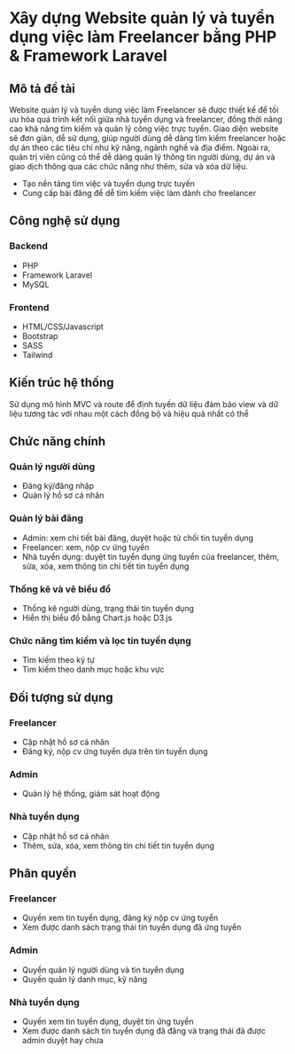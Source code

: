 # Xây dựng Website quản lý và tuyển dụng việc làm Freelancer bằng PHP & Framework Laravel
## Mô tả đề tài
Website quản lý và tuyển dụng việc làm Freelancer sẽ được thiết kế để tối ưu hóa quá trình kết nối giữa nhà tuyển dụng và freelancer, đồng thời nâng cao khả năng tìm kiếm và quản lý công việc trực tuyến. Giao diện website sẽ đơn giản, dễ sử dụng, giúp người dùng dễ dàng tìm kiếm freelancer hoặc dự án theo các tiêu chí như kỹ năng, ngành nghề và địa điểm. Ngoài ra, quản trị viên cũng có thể dễ dàng quản lý thông tin người dùng, dự án và giao dịch thông qua các chức năng như thêm, sửa và xóa dữ liệu.
- Tạo nền tảng tìm việc và tuyển dụng trực tuyến
- Cung cấp bài đăng để dễ tìm kiếm việc làm dành cho freelancer
## Công nghệ sử dụng
### Backend
- PHP
- Framework Laravel
- MySQL
### Frontend
- HTML/CSS/Javascript
- Bootstrap
- SASS
- Tailwind
## Kiến trúc hệ thống
Sử dụng mô hình MVC và route để định tuyến dữ liệu đảm bảo view và dữ liệu tương tác với nhau một cách đồng bộ và hiệu quả nhất có thể
## Chức năng chính
### Quản lý người dùng
- Đăng ký/đăng nhập
- Quản lý hồ sơ cá nhân
### Quản lý bài đăng
- Admin: xem chi tiết bài đăng, duyệt hoặc từ chối tin tuyển dụng
- Freelancer: xem, nộp cv ứng tuyển
- Nhà tuyển dụng: duyệt tin tuyển dụng ứng tuyển của freelancer, thêm, sửa, xóa, xem thông tin chi tiết tin tuyển dụng
### Thống kê và vẽ biểu đồ
- Thống kê người dùng, trạng thái tin tuyển dụng
- Hiển thị biểu đồ bằng Chart.js hoặc D3.js
### Chức năng tìm kiếm và lọc tin tuyển dụng
- Tìm kiếm theo ký tự
- Tìm kiếm theo danh mục hoặc khu vực
## Đối tượng sử dụng
### Freelancer
- Cập nhật hồ sơ cá nhân
- Đăng ký, nộp cv ứng tuyển dựa trên tin tuyển dụng
### Admin
- Quản lý hệ thống, giám sát hoạt động
### Nhà tuyển dụng
- Cập nhật hồ sơ cá nhân
- Thêm, sửa, xóa, xem thông tin chi tiết tin tuyển dụng
## Phân quyền
### Freelancer
- Quyền xem tin tuyển dụng, đăng ký nộp cv ứng tuyển
- Xem được danh sách trạng thái tin tuyển dụng đã ứng tuyển
### Admin
- Quyền quản lý người dùng và tin tuyển dụng
- Quyền quản lý danh mục, kỹ năng
### Nhà tuyển dụng
- Quyền xem tin tuyển dụng, duyệt tin ứng tuyển
- Xem được danh sách tin tuyển dụng đã đăng và trạng thái đã được admin duyệt hay chưa
